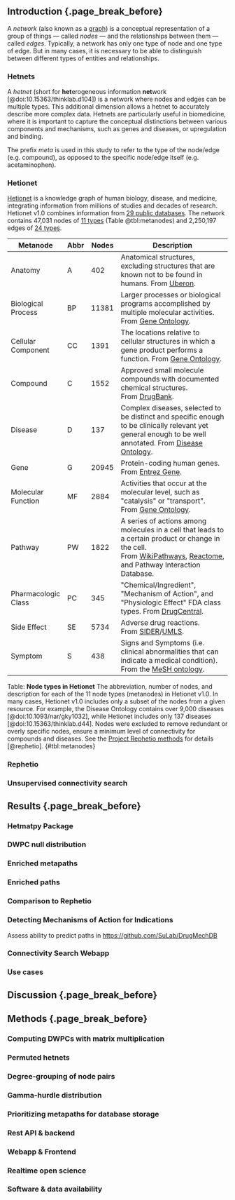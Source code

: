 ## Introduction {.page_break_before}

A *network* (also known as a [graph](https://en.wikipedia.org/wiki/Graph_(discrete_mathematics))) is a conceptual representation of a group of things — called *nodes* — and the relationships between them — called *edges*.
Typically, a network has only one type of node and one type of edge.
But in many cases, it is necessary to be able to distinguish between different types of entities and relationships.

### Hetnets

A *hetnet* (short for **het**erogeneous information **net**work [@doi:10.15363/thinklab.d104]) is a network where nodes and edges can be multiple types.
This additional dimension allows a hetnet to accurately describe more complex data.
Hetnets are particularly useful in biomedicine, where it is important to capture the conceptual distinctions between various components and mechanisms,
such as genes and diseases, or upregulation and binding.

The prefix *meta* is used in this study to refer to the type of the node/edge (e.g. compound),
as opposed to the specific node/edge itself (e.g. acetaminophen).

### Hetionet

[Hetionet](https://het.io/about/) is a knowledge graph of human biology, disease, and medicine, integrating information from millions of studies and decades of research.
Hetionet v1.0 combines information from [29 public databases](https://git.dhimmel.com/rephetio-manuscript/#tbl:resources).
The network contains 47,031 nodes of [11 types](https://git.dhimmel.com/rephetio-manuscript/#tbl:metanodes) (Table @tbl:metanodes) and 2,250,197 edges of [24 types](https://git.dhimmel.com/rephetio-manuscript/#tbl:metaedges).

| Metanode | Abbr | Nodes | Description |
| --- | --- | --- | --- |
| Anatomy | A | 402 | Anatomical structures, excluding structures that are known not to be found in humans. From [Uberon](http://uberon.github.io/). |
| Biological Process | BP | 11381 | Larger processes or biological programs accomplished by multiple molecular activities. From [Gene Ontology](http://geneontology.org/). |
| Cellular Component | CC | 1391 | The locations relative to cellular structures in which a gene product performs a function. From [Gene Ontology](http://geneontology.org/). |
| Compound | C | 1552 | Approved small molecule compounds with documented chemical structures. From [DrugBank](https://www.drugbank.ca/). |
| Disease | D | 137 | Complex diseases, selected to be distinct and specific enough to be clinically relevant yet general enough to be well annotated. From [Disease Ontology](http://disease-ontology.org/). |
| Gene | G | 20945 | Protein-coding human genes. From [Entrez Gene](https://www.ncbi.nlm.nih.gov/gene). |
| Molecular Function | MF | 2884 | Activities that occur at the molecular level, such as "catalysis" or "transport". From [Gene Ontology](http://geneontology.org/). |
| Pathway | PW | 1822 | A series of actions among molecules in a cell that leads to a certain product or change in the cell. From [WikiPathways](https://www.wikipathways.org/index.php/WikiPathways), [Reactome](https://reactome.org/), and Pathway Interaction Database. |
| Pharmacologic Class | PC | 345 | "Chemical/Ingredient", "Mechanism of Action", and "Physiologic Effect" FDA class types. From [DrugCentral](http://drugcentral.org/). |
| Side Effect | SE | 5734 | Adverse drug reactions. From [SIDER](http://sideeffects.embl.de/)/[UMLS](https://www.nlm.nih.gov/research/umls/). |
| Symptom | S | 438 | Signs and Symptoms (i.e. clinical abnormalities that can indicate a medical condition). From the [MeSH ontology](https://www.nlm.nih.gov/mesh/meshhome.html). |

Table: **Node types in Hetionet**
The abbreviation, number of nodes, and description for each of the 11 node types (metanodes) in Hetionet v1.0.
In many cases, Hetionet v1.0 includes only a subset of the nodes from a given resource.
For example, the Disease Ontology contains over 9,000 diseases [@doi:10.1093/nar/gky1032], while Hetionet includes only 137 diseases [@doi:10.15363/thinklab.d44].
Nodes were excluded to remove redundant or overly specific nodes, ensure a minimum level of connectivity for compounds and diseases.
See the [Project Rephetio methods](https://git.dhimmel.com/rephetio-manuscript/#nodes) for details [@rephetio].
{#tbl:metanodes}

### Rephetio

### Unsupervised connectivity search

## Results {.page_break_before}



### Hetmatpy Package

### DWPC null distribution

### Enriched metapaths

### Enriched paths

### Comparison to Rephetio

### Detecting Mechanisms of Action for Indications

Assess ability to predict paths in <https://github.com/SuLab/DrugMechDB>

### Connectivity Search Webapp

### Use cases

## Discussion {.page_break_before}



## Methods {.page_break_before}

### Computing DWPCs with matrix multiplication

### Permuted hetnets

### Degree-grouping of node pairs

### Gamma-hurdle distribution

### Prioritizing metapaths for database storage

### Rest API & backend

### Webapp & Frontend

### Realtime open science

### Software & data availability
